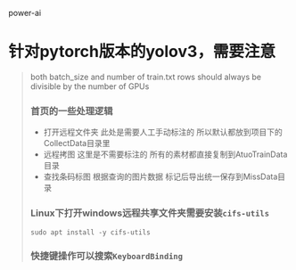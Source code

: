 power-ai

# 针对pytorch版本的yolov3，需要注意
> both batch_size and number of train.txt rows should always be divisible by the number of GPUs
>
>### 首页的一些处理逻辑
>* 打开远程文件夹 此处是需要人工手动标注的 所以默认都放到项目下的CollectData目录里
>* 远程拷图 这里是不需要标注的 所有的素材都直接复制到AtuoTrainData目录
>* 查找条码标图 根据查询的图片数据 标记后导出统一保存到MissData目录
>### Linux下打开windows远程共享文件夹需要安装`cifs-utils`
>```shell script
>sudo apt install -y cifs-utils
>```
>### 快捷键操作可以搜索`KeyboardBinding`
